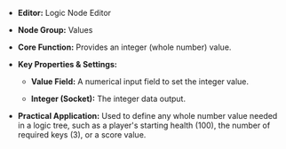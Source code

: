 - **Editor:** Logic Node Editor
    
- **Node Group:** Values
    
- **Core Function:** Provides an integer (whole number) value.
    
- **Key Properties & Settings:**
    
    - **Value Field:** A numerical input field to set the integer value.
        
    - **Integer (Socket):** The integer data output.
        
- **Practical Application:** Used to define any whole number value needed in a logic tree, such as a player's starting health (100), the number of required keys (3), or a score value.